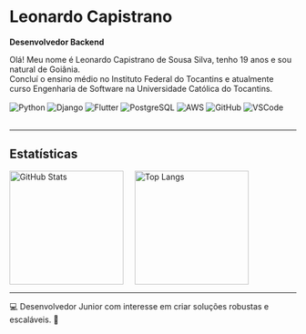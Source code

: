 # Leonardo Capistrano  
**Desenvolvedor Backend**

Olá! Meu nome é Leonardo Capistrano de Sousa Silva, tenho 19 anos e sou natural de Goiânia.  
Concluí o ensino médio no Instituto Federal do Tocantins e atualmente curso Engenharia de Software na Universidade Católica do Tocantins.

<div style="display: inline_block">
    <img align="center" alt="Python" src="https://img.shields.io/badge/Python-3776AB?style=for-the-badge&logo=python&logoColor=white"/>
    <img align="center" alt="Django" src="https://img.shields.io/badge/Django-092E20?style=for-the-badge&logo=django&logoColor=white"/>
    <img align="center" alt="Flutter" src="https://img.shields.io/badge/Flutter-02569B?style=for-the-badge&logo=flutter&logoColor=white"/>
    <img align="center" alt="PostgreSQL" src="https://img.shields.io/badge/PostgreSQL-316192?style=for-the-badge&logo=postgresql&logoColor=white"/>
    <img align="center" alt="AWS" src="https://img.shields.io/badge/Amazon_AWS-FF9900?style=for-the-badge&logo=amazonaws&logoColor=white"/>
    <img align="center" alt="GitHub" src="https://img.shields.io/badge/GitHub-100000?style=for-the-badge&logo=github&logoColor=white"/>
    <img align="center" alt="VSCode" src="https://img.shields.io/badge/Visual_Studio_Code-0078D4?style=for-the-badge&logo=visual%20studio%20code&logoColor=white"/>
</div>
</br>

---

## Estatísticas

<div style="display: flex; flex-wrap: wrap; gap: 20px; align-items: center;">
    <img 
        alt="GitHub Stats" 
        height="200px"
        src="https://github-readme-stats.vercel.app/api?username=LCapistrano25&show_icons=true&theme=radical&include_all_commits=True&locale=pt-br"
    />
    <img 
        alt="Top Langs" 
        height="200px"
        src="https://github-readme-stats.vercel.app/api/top-langs/?username=LCapistrano25&layout=compact&include_all_commits=True&locale=pt-br"
    />
</div>

---

💻 Desenvolvedor Junior com interesse em criar soluções robustas e escaláveis. 🚀
